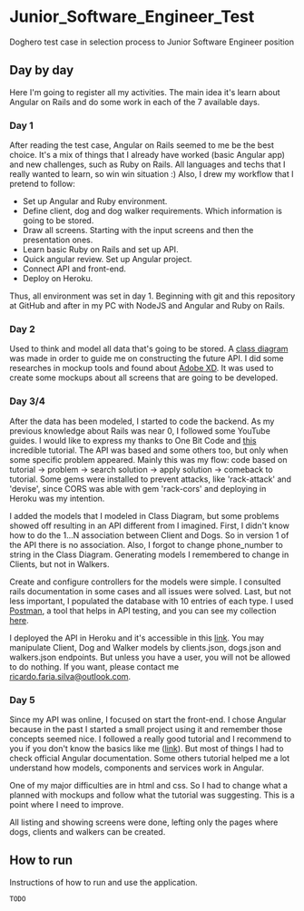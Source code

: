 # Junior_Software_Engineer_Test
Doghero test case in selection process to Junior Software Engineer position

## Day by day
Here I'm going to register all my activities. The main idea it's learn about Angular on Rails and do some work in each of the 7 available days.

### Day 1
After reading the test case, Angular on Rails seemed to me be the best choice. It's a mix of things that I already have worked (basic Angular app) and new challenges, such as Ruby on Rails. All languages and techs that I really wanted to learn, so win win situation :)
Also, I drew my workflow that I pretend to follow:
* Set up Angular and Ruby environment.
* Define client, dog and dog walker requirements. Which information is going to be stored.
* Draw all screens. Starting with the input screens and then the presentation ones.
* Learn basic Ruby on Rails and set up API.
* Quick angular review. Set up Angular project.
* Connect API and front-end.
* Deploy on Heroku.

Thus, all environment was set in day 1. Beginning with git and this repository at GitHub and after in my PC with NodeJS and Angular and Ruby on Rails.

### Day 2
Used to think and model all data that's going to be stored. A [class diagram](./Docs/Class_diagram.jpeg) was made in order to guide me on constructing the future API.
I did some researches in mockup tools and found about [Adobe XD](https://www.adobe.com/br/products/xd.html). It was used to create some mockups about all screens that are going to be developed.

### Day 3/4
After the data has been modeled, I started to code the backend. As my previous knowledge about Rails was near 0, I followed some YouTube guides. I would like to express my thanks to One Bit Code and [this](https://onebitcode.com/api-completa-rails/) incredible tutorial. The API was based and some others too, but only when some specific problem appeared. Mainly this was my flow: code based on tutorial -> problem -> search solution -> apply solution -> comeback to tutorial. Some gems were installed to prevent attacks, like 'rack-attack' and 'devise', since CORS was able with gem 'rack-cors' and deploying in Heroku was my intention.

I added the models that I modeled in Class Diagram, but some problems showed off resulting in an API different from I imagined. First, I  didn't know how to do the 1...N association between Client and Dogs. So in version 1 of the API there is no association. Also, I forgot to change phone_number to string in the Class Diagram. Generating models I remembered to change in Clients, but not in Walkers.

Create and configure controllers for the models were simple. I consulted rails documentation in some cases and all issues were solved. Last, but not less important, I populated the database with 10 entries of each type. I used [Postman](https://www.getpostman.com/), a tool that helps in API testing, and you can see my collection [here](https://www.getpostman.com/collections/eeee17e9774f523ec8fe).

I deployed the API in Heroku and it's accessible in this [link](https://floating-lowlands-65453.herokuapp.com/api/v1/). You may manipulate Client, Dog and Walker models by clients.json, dogs.json and walkers.json endpoints. But unless you have a user, you will not be allowed to do nothing. If you want, please contact me ricardo.faria.silva@outlook.com.

### Day 5
Since my API was online, I focused on start the front-end. I chose Angular because in the past I started a small project using it and remember those concepts seemed nice. I followed a really good tutorial and I recommend to you if you don't know the basics like me ([link](https://www.devmedia.com.br/view/viewaula.php?idcomp=37621)). But most of things I had to check official Angular documentation. Some others tutorial helped me a lot understand how models, components and services work in Angular. 

One of my major difficulties are in html and css. So I had to change what a planned with mockups and follow what the tutorial was suggesting. This is a point where I need to improve.

All listing and showing screens were done, lefting only the pages where dogs, clients and walkers can be created.
## How to run
Instructions of how to run and use the application.
```
TODO
```